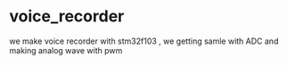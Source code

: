 # voice_recorder
we make voice recorder with stm32f103 , we getting samle with ADC and making analog wave with pwm 
